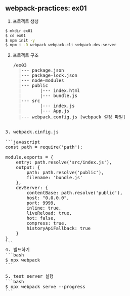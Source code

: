 ## webpack-practices: ex01
1. 프로젝트 생성
```bash
$ mkdir ex01
$ cd ex01
$ npm init -y
$ npm i -D webpack webpack-cli webpack-dev-server
```
2. 프로젝트 구조
<pre>
   /ex03
     |--- package.json
     |--- package-lock.json
     |--- node-modules
     |--- public
     |       |--- index.html
     |       |--- bundle.js
     |--- src
     |       |--- index.js
     |       |--- App.js
     |--- webpack.config.js [webpack 설정 파일]   
<pre>

3. webpack.cinfig.js

```javascript
const path = require('path');

module.exports = {
    entry: path.resolve('src/index.js'),
    output: {
        path: path.resolve('public'),
        filename: 'bundle.js'
    },
    devServer: {
        contentBase: path.resolve('public'),
        host: "0.0.0.0",
        port: 9999,
        inline: true,
        liveReload: true,
        hot: false,
        compress: true,
        historyApiFallback: true
    }    
}
```
4. 빌드하기
```bash
$ npx webpack 
```

5. test server 실행
```bash
$ npx webpack serve --progress
```


